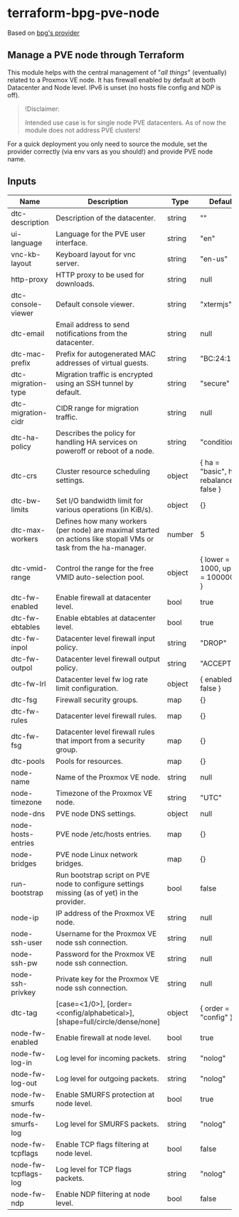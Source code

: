 # terraform-bpg-pve-node
Based on [bpg's provider](https://github.com/bpg/terraform-provider-proxmox)

## Manage a PVE node through Terraform
This module helps with the central management of "_all things_" (eventually) related to a Proxmox VE node. It has firewall enabled by default at both Datacenter and Node level. IPv6 is unset (no hosts file config and NDP is off).

> !Disclaimer:
> 
> Intended use case is for single node PVE datacenters. As of now the module does not address PVE clusters!

For a quick deployment you only need to source the module, set the provider correctly (via env vars as you should!) and provide PVE node name.

## Inputs
| Name | Description | Type | Default | Required |
| --- | --- | --- | --- | --- |
| dtc-description | Description of the datacenter. | string | "" | No |
| ui-language | Language for the PVE user interface. | string | "en" | No |
| vnc-kb-layout | Keyboard layout for vnc server. | string | "en-us" | No |
| http-proxy | HTTP proxy to be used for downloads. | string | null | No |
| dtc-console-viewer | Default console viewer. | string | "xtermjs" | No |
| dtc-email | Email address to send notifications from the datacenter. | string | null | No |
| dtc-mac-prefix | Prefix for autogenerated MAC addresses of virtual guests. | string | "BC:24:11" | No |
| dtc-migration-type | Migration traffic is encrypted using an SSH tunnel by default. | string | "secure" | No |
| dtc-migration-cidr | CIDR range for migration traffic. | string | null | No |
| dtc-ha-policy | Describes the policy for handling HA services on poweroff or reboot of a node. | string | "conditional" | No |
| dtc-crs | Cluster resource scheduling settings. | object | { ha = "basic", ha-rebalance = false } | No |
| dtc-bw-limits | Set I/O bandwidth limit for various operations (in KiB/s). | object | {} | No |
| dtc-max-workers | Defines how many workers (per node) are maximal started on actions like stopall VMs or task from the ha-manager. | number | 5 | No |
| dtc-vmid-range | Control the range for the free VMID auto-selection pool. | object | { lower = 1000, upper = 1000000 } | No |
| dtc-fw-enabled | Enable firewall at datacenter level. | bool | true | No |
| dtc-fw-ebtables | Enable ebtables at datacenter level. | bool | true | No |
| dtc-fw-inpol | Datacenter level firewall input policy. | string | "DROP" | No |
| dtc-fw-outpol | Datacenter level firewall output policy. | string | "ACCEPT" | No |
| dtc-fw-lrl | Datacenter level fw log rate limit configuration. | object | { enabled = false } | No |
| dtc-fsg | Firewall security groups. | map | {} | No |
| dtc-fw-rules | Datacenter level firewall rules. | map | {} | No |
| dtc-fw-fsg | Datacenter level firewall rules that import from a security group. | map | {} | No |
| dtc-pools | Pools for resources. | map | {} | No |
| node-name | Name of the Proxmox VE node. | string | null | Yes |
| node-timezone | Timezone of the Proxmox VE node. | string | "UTC" | No |
| node-dns | PVE node DNS settings. | object | null | No |
| node-hosts-entries | PVE node /etc/hosts entries. | map | {} | No |
| node-bridges | PVE node Linux network bridges. | map | {} | No |
| run-bootstrap | Run bootstrap script on PVE node to configure settings missing (as of yet) in the provider. | bool | false | No |
| node-ip | IP address of the Proxmox VE node. | string | null | No |
| node-ssh-user | Username for the Proxmox VE node ssh connection. | string | null | No |
| node-ssh-pw | Password for the Proxmox VE node ssh connection. | string | null | No |
| node-ssh-privkey | Private key for the Proxmox VE node ssh connection. | string | null | No |
| dtc-tag | [case=<1/0>], [order=<config/alphabetical>], [shape=full/circle/dense/none] | object | { order = "config" } | No |
| node-fw-enabled | Enable firewall at node level. | bool | true | No |
| node-fw-log-in | Log level for incoming packets. | string | "nolog" | No |
| node-fw-log-out | Log level for outgoing packets. | string | "nolog" | No |
| node-fw-smurfs | Enable SMURFS protection at node level. | bool | true | No |
| node-fw-smurfs-log | Log level for SMURFS packets. | string | "nolog" | No |
| node-fw-tcpflags | Enable TCP flags filtering at node level. | bool | false | No |
| node-fw-tcpflags-log | Log level for TCP flags packets. | string | "nolog" | No |
| node-fw-ndp | Enable NDP filtering at node level. | bool | false | No |